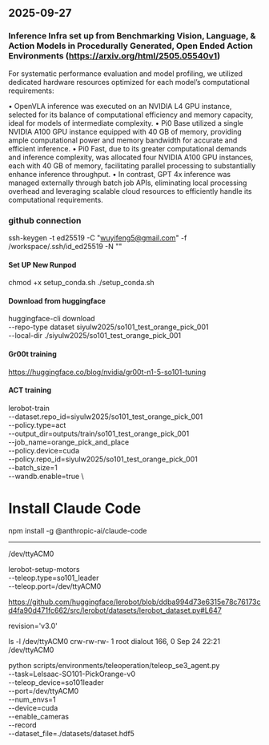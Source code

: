 ## 2025-09-27
### Inference Infra set up from Benchmarking Vision, Language, & Action Models in Procedurally Generated, Open Ended Action Environments (https://arxiv.org/html/2505.05540v1)

For systematic performance evaluation and model profiling, we utilized dedicated hardware resources optimized for each model’s computational requirements:

• OpenVLA inference was executed on an NVIDIA L4 GPU instance, selected for its balance of computational efficiency and memory capacity, ideal for models of intermediate complexity.
• Pi0 Base utilized a single NVIDIA A100 GPU instance equipped with 40 GB of memory, providing ample computational power and memory bandwidth for accurate and efficient inference.
• Pi0 Fast, due to its greater computational demands and inference complexity, was allocated four NVIDIA A100 GPU instances, each with 40 GB of memory, facilitating parallel processing to substantially enhance inference throughput.
• In contrast, GPT 4x inference was managed externally through batch job APIs, eliminating local processing overhead and leveraging scalable cloud resources to efficiently handle its computational requirements.


### github connection

ssh-keygen -t ed25519 -C "wuyifeng5@gmail.com" -f /workspace/.ssh/id_ed25519 -N ""



#### Set UP New Runpod

chmod +x setup_conda.sh
./setup_conda.sh

#### Download from huggingface 
huggingface-cli download \
    --repo-type dataset siyulw2025/so101_test_orange_pick_001 \
    --local-dir ./siyulw2025/so101_test_orange_pick_001

#### Gr00t training
https://huggingface.co/blog/nvidia/gr00t-n1-5-so101-tuning

#### ACT training 
lerobot-train \
  --dataset.repo_id=siyulw2025/so101_test_orange_pick_001 \
  --policy.type=act \
  --output_dir=outputs/train/so101_test_orange_pick_001 \
  --job_name=orange_pick_and_place \
  --policy.device=cuda \
  --policy.repo_id=siyulw2025/so101_test_orange_pick_001 \
  --batch_size=1 \
  --wandb.enable=true \

# Install Claude Code
npm install -g @anthropic-ai/claude-code

-----------------------------------------------------------
/dev/ttyACM0

lerobot-setup-motors \
    --teleop.type=so101_leader \
    --teleop.port=/dev/ttyACM0


https://github.com/huggingface/lerobot/blob/ddba994d73e6315e78c76173cd4fa90d471fc662/src/lerobot/datasets/lerobot_dataset.py#L647

revision='v3.0'

ls -l /dev/ttyACM0
crw-rw-rw- 1 root dialout 166, 0 Sep 24 22:21 /dev/ttyACM0

python scripts/environments/teleoperation/teleop_se3_agent.py \
    --task=LeIsaac-SO101-PickOrange-v0 \
    --teleop_device=so101leader \
    --port=/dev/ttyACM0 \
    --num_envs=1 \
    --device=cuda \
    --enable_cameras \
    --record \
    --dataset_file=./datasets/dataset.hdf5


